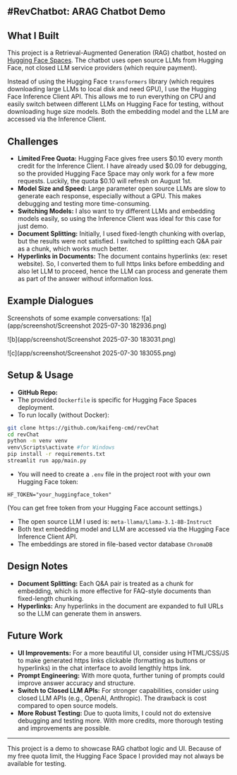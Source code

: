 #RevChatbot: ARAG Chatbot Demo
---

## What I Built

This project is a Retrieval-Augmented Generation (RAG) chatbot, hosted on [Hugging Face Spaces](https://huggingface.co/spaces/KaiSKX/revChatbot). The chatbot uses open source LLMs from Hugging Face, not closed LLM service providers (which require payment). 

Instead of using the Hugging Face `transformers` library (which requires downloading large LLMs to local disk and need GPU), I use the Hugging Face Inference Client API. This allows me to run everything on CPU and easily switch between different LLMs on Hugging Face for testing, without downloading huge size models. Both the embedding model and the LLM are accessed via the Inference Client.

## Challenges

- **Limited Free Quota:** Hugging Face gives free users $0.10 every month credit for the Inference Client. I have already used $0.09 for debugging, so the provided Hugging Face Space may only work for a few more requests. Luckily, the quota $0.10 will refresh on August 1st.
- **Model Size and Speed:** Large parameter open source LLMs are slow to generate each response, especially without a GPU. This makes debugging and testing more time-consuming.
- **Switching Models:** I also want to try different LLMs and embedding models easily, so using the Inference Client was ideal for this case for just demo.
- **Document Splitting:** Initially, I used fixed-length chunking with overlap, but the results were not satisfied. I switched to splitting each Q&A pair as a chunk, which works much better.
- **Hyperlinks in Documents:** The document contains hyperlinks (ex: reset website). So, I converted them to full https links before embedding and also let LLM to proceed, hence the LLM can process and generate them as part of the answer without information loss.

## Example Dialogues

Screenshots of some example conversations:
![a](app/screenshot/Screenshot 2025-07-30 182936.png)

![b](app/screenshot/Screenshot 2025-07-30 183031.png)

![c](app/screenshot/Screenshot 2025-07-30 183055.png)


## Setup & Usage

- **GitHub Repo:**
- The provided `Dockerfile` is specific for Hugging Face Spaces deployment.
- To run locally (without Docker):
```bash
git clone https://github.com/kaifeng-cmd/revChat
cd revChat
python -m venv venv
venv\Scripts\activate #for Windows
pip install -r requirements.txt
streamlit run app/main.py
```

- You will need to create a `.env` file in the project root with your own Hugging Face token:

```
HF_TOKEN="your_huggingface_token"
```

  (You can get free token from your Hugging Face account settings.)

- The open source LLM I used is: `meta-llama/Llama-3.1-8B-Instruct`
- Both text embedding model and LLM are accessed via the Hugging Face Inference Client API.
- The embeddings are stored in file-based vector database `ChromaDB`

## Design Notes

- **Document Splitting:** Each Q&A pair is treated as a chunk for embedding, which is more effective for FAQ-style documents than fixed-length chunking.
- **Hyperlinks:** Any hyperlinks in the document are expanded to full URLs so the LLM can generate them in answers.

## Future Work

- **UI Improvements:** For a more beautiful UI, consider using HTML/CSS/JS to make generated https links clickable (formatting as buttons or hyperlinks) in the chat interface to avoild lengthly https link.
- **Prompt Engineering:** With more quota, further tuning of prompts could improve answer accuracy and structure.
- **Switch to Closed LLM APIs:** For stronger capabilities, consider using closed LLM APIs (e.g., OpenAI, Anthropic). The drawback is cost compared to open source models.
- **More Robust Testing:** Due to quota limits, I could not do extensive debugging and testing more. With more credits, more thorough testing and improvements are possible.

---

This project is a demo to showcase RAG chatbot logic and UI. Because of my free quota limit, the Hugging Face Space I provided may not always be available for testing.
